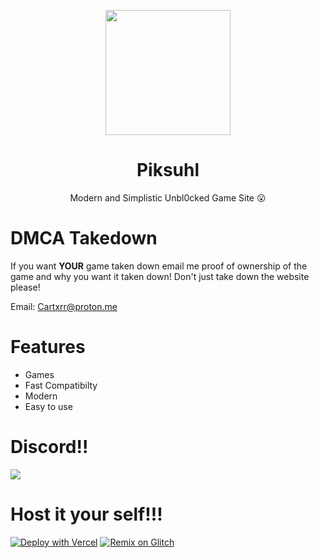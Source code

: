 <p align="center">
<img style="height: 200px;" src="https://cartxrrcodes.github.io/files/pik.png">
</p>
<h1 align="center">Piksuhl</h1>
<p align="center">Modern and Simplistic Unbl0cked Game Site 😮</p>

# DMCA Takedown 
 If you want **YOUR** game taken down email me proof of ownership of the game and why you want it taken down! Don't just take down the website please! 
 
 Email: [Cartxrr@proton.me](mailto:Cartxrr@proton.me) 
# Features
- Games
- Fast Compatibilty
- Modern
- Easy to use

# Discord!!
[![](https://invidget.switchblade.xyz/7gacGPFbMk?theme=dark)](https://discord.gg/7gacGPFbMk)

# Host it your self!!!
[![Deploy with Vercel](https://vercel.com/button)](https://vercel.com/new/clone?repository-url=https%3A%2F%2Fgithub.com%2Fpiksuhl%2Fpiksuhl.github.io)
[![Remix on Glitch](https://binbashbanana.github.io/deploy-buttons/buttons/remade/glitch.svg)](https://glitch.com/edit/#!/import/github/piksuhl/piksuhl.github.io)
